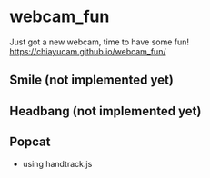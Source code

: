 # webcam_fun
Just got a new webcam, time to have some fun!  
https://chiayucam.github.io/webcam_fun/
## Smile (not implemented yet)
## Headbang (not implemented yet)
## Popcat
* using handtrack.js
